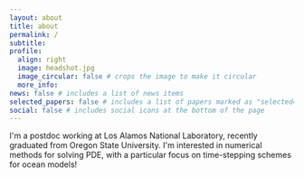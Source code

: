 ```yaml
---
layout: about
title: about
permalink: /
subtitle:
profile:
  align: right
  image: headshot.jpg
  image_circular: false # crops the image to make it circular
  more_info:
news: false # includes a list of news items
selected_papers: false # includes a list of papers marked as "selected={true}"
social: false # includes social icons at the bottom of the page
---
```


I'm a postdoc working at Los Alamos National Laboratory, recently graduated from Oregon State University. I'm interested in numerical methods for solving PDE, with a particular focus on time-stepping schemes for ocean models!
